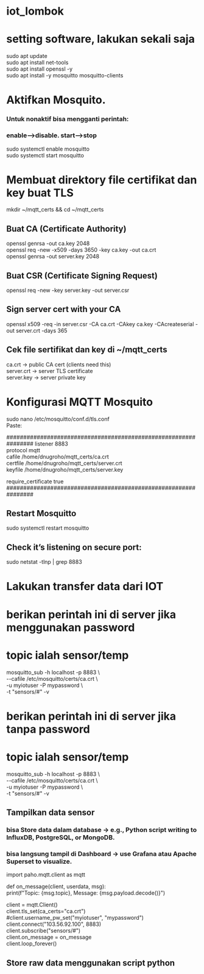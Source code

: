 # iot_lombok
# setting software, lakukan sekali saja
sudo apt update  
sudo apt install net-tools  
sudo apt install openssl -y  
sudo apt install -y mosquitto mosquitto-clients  

# Aktifkan Mosquito. 
### Untuk nonaktif bisa mengganti perintah: 
### enable-->disable. start-->stop  
sudo systemctl enable mosquitto  
sudo systemctl start mosquitto  

# Membuat direktory file certifikat dan key buat TLS   
mkdir ~/mqtt_certs && cd ~/mqtt_certs  

## Buat CA (Certificate Authority)
openssl genrsa -out ca.key 2048  
openssl req -new -x509 -days 3650 -key ca.key -out ca.crt  
openssl genrsa -out server.key 2048  

## Buat CSR (Certificate Signing Request)
openssl req -new -key server.key -out server.csr

## Sign server cert with your CA
openssl x509 -req -in server.csr -CA ca.crt -CAkey ca.key -CAcreateserial -out server.crt -days 365  

## Cek file sertifikat dan key di ~/mqtt_certs
ca.crt → public CA cert (clients need this)  
server.crt → server TLS certificate  
server.key → server private key  

# Konfigurasi MQTT Mosquito
sudo nano /etc/mosquitto/conf.d/tls.conf  
Paste:  

################################################################
listener 8883  
protocol mqtt  
cafile /home/dnugroho/mqtt_certs/ca.crt  
certfile /home/dnugroho/mqtt_certs/server.crt  
keyfile /home/dnugroho/mqtt_certs/server.key  
  
require_certificate true  
################################################################  

## Restart Mosquitto
sudo systemctl restart mosquitto  

## Check it’s listening on secure port:
sudo netstat -tlnp | grep 8883  

# Lakukan transfer data dari IOT  

# berikan perintah ini di server jika menggunakan password
# topic ialah sensor/temp

mosquitto_sub -h localhost -p 8883 \  
 --cafile /etc/mosquitto/certs/ca.crt \  
 -u myiotuser -P mypassword \  
 -t "sensors/#" -v  

 # berikan perintah ini di server jika tanpa password
# topic ialah sensor/temp

mosquitto_sub -h localhost -p 8883 \  
 --cafile /etc/mosquitto/certs/ca.crt \  
 -u myiotuser -P mypassword \  
 -t "sensors/#" -v  

## Tampilkan data sensor
### bisa Store data dalam database → e.g., Python script writing to InfluxDB, PostgreSQL, or MongoDB.
### bisa langsung tampil di Dashboard → use Grafana atau Apache Superset to visualize.

import paho.mqtt.client as mqtt  

def on_message(client, userdata, msg):  
    print(f"Topic: {msg.topic}, Message: {msg.payload.decode()}")  
  
client = mqtt.Client()  
client.tls_set(ca_certs="ca.crt")  
#client.username_pw_set("myiotuser", "mypassword")  
client.connect("103.56.92.100", 8883)  
client.subscribe("sensors/#")  
client.on_message = on_message  
client.loop_forever()  

## Store raw data menggunakan script python

